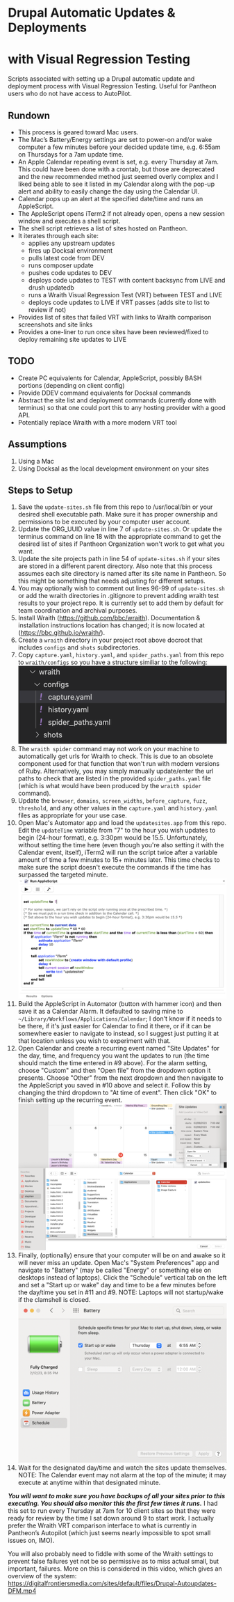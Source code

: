 # Drupal Automatic Updates & Deployments
# with Visual Regression Testing
Scripts associated with setting up a Drupal automatic update and deployment process with Visual Regression Testing.  Useful for Pantheon users who do not have access to AutoPilot.

## Rundown
   - This process is geared toward Mac users.
   - The Mac’s Battery/Energy settings are set to power-on and/or wake computer a few minutes before your decided update time, e.g. 6:55am on Thursdays for a 7am update time.
   - An Apple Calendar repeating event is set, e.g. every Thursday at 7am.  This could have been done with a crontab, but those are deprecated and the new recommended method just seemed overly complex and I liked being able to see it listed in my Calendar along with the pop-up alert and ability to easily change the day using the Calendar UI.
   - Calendar pops up an alert at the specified date/time and runs an AppleScript.
   - The AppleScript opens iTerm2 if not already open, opens a new session window and executes a shell script.
   - The shell script retrieves a list of sites hosted on Pantheon.
   - It iterates through each site:
       - applies any upstream updates
       - fires up Docksal environment
       - pulls latest code from DEV
       - runs composer update
       - pushes code updates to DEV
       - deploys code updates to TEST with content backsync from LIVE and drush updatedb
       - runs a Wraith Visual Regression Test (VRT) between TEST and LIVE
       - deploys code updates to LIVE if VRT passes (adds site to list to review if not)
   - Provides list of sites that failed VRT with links to Wraith comparison screenshots and site links
   - Provides a one-liner to run once sites have been reviewed/fixed to deploy remaining site updates to LIVE

## TODO
   - Create PC equivalents for Calendar, AppleScript, possibly BASH portions (depending on client config)
   - Provide DDEV command equivalents for Docksal commands
   - Abstract the site list and deployment commands (currently done with terminus) so that one could port this to any hosting provider with a good API.
   - Potentially replace Wraith with a more modern VRT tool
   
## Assumptions
1. Using a Mac
2. Using Docksal as the local development environment on your sites

## Steps to Setup
1. Save the `update-sites.sh` file from this repo to /usr/local/bin or your desired shell executable path.  Make sure it has proper ownership and permissions to be executed by your computer user account.
2. Update the ORG_UUID value in line 7 of `update-sites.sh`.  Or update the terminus command on line 18 with the appropriate command to get the desired list of sites if Pantheon Organization won't work to get what you want.
3. Update the site projects path in line 54 of `update-sites.sh` if your sites are stored in a different parent directory. Also note that this process assumes each site directory is named after its site name in Pantheon.  So this might be something that needs adjusting for different setups.
4. You may optionally wish to comment out lines 96-99 of `update-sites.sh` or add the wraith directories in .gitignore to prevent adding wraith test results to your project repo.  It is currently set to add them by default for team coordination and archival purposes.
5. Install Wraith (https://github.com/bbc/wraith).  Documentation & installation instructions location has changed; it is now located at (https://bbc.github.io/wraith/).
6. Create a `wraith` directory in your project root above docroot that includes `configs` and `shots` subdirectories.
7. Copy `capture.yaml`, `history.yaml`, and `spider_paths.yaml` from this repo to `wraith/configs` so you have a structure similiar to the following: ![Wraith setup.](https://github.com/DigitalFrontiersMedia/drupal-auto-update-deploy-vrt-dfm/blob/main/wraith-setup.png?raw=true)
8. The `wraith spider` command may not work on your machine to automatically get urls for Wraith to check.  This is due to an obsolete component used for that function that won't run with modern versions of Ruby.  Alternatively, you may simply manually update/enter the url paths to check that are listed in the provided `spider_paths.yaml` file (which is what would have been produced by the `wraith spider` command).
9. Update the `browser`, `domains`, `screen_widths`, `before_capture`, `fuzz`, `threshold`, and any other values in the `capture.yaml` and `history.yaml` files as appropriate for your use case.
10. Open Mac's Automator app and load the `updatesites.app` from this repo.  Edit the `updateTime` variable from "7" to the hour you wish updates to begin (24-hour format), e.g. 3:30pm would be 15.5.  Unfortunately, without setting the time here (even though you're also setting it with the Calendar event, itself), iTerm2 will run the script twice after a variable amount of time a few minutes to 15+ minutes later.  This time checks to make sure the script doesn't execute the commands if the time has surpassed the targeted minute.  ![updatesites.app.](https://github.com/DigitalFrontiersMedia/drupal-auto-update-deploy-vrt-dfm/blob/main/updatesites.png?raw=true)
11. Build the AppleScript in Automator (button with hammer icon) and then save it as a Calendar Alarm.  It defaulted to saving mine to `~/Library/Workflows/Applications/Calendar`; I don't know if it needs to be there, if it's just easier for Calendar to find it there, or if it can be somewhere easier to navigate to instead, so I suggest just putting it at that location unless you wish to experiment with that.
12. Open Calendar and create a recurring event named "Site Updates" for the day, time, and frequency you want the updates to run (the time should match the time entered in #9 above).  For the alarm setting, choose "Custom" and then "Open file" from the dropdown option it presents.  Choose "Other" from the next dropdown and then navigate to the AppleScript you saved in #10 above and select it.  Follow this by changing the third dropdown to "At time of event".  Then click "OK" to finish setting up the recurring event.  ![updatesites.app.](https://github.com/DigitalFrontiersMedia/drupal-auto-update-deploy-vrt-dfm/blob/main/recurring-event.png?raw=true)
13. Finally, (optionally) ensure that your computer will be on and awake so it will never miss an update.  Open Mac's "System Preferences" app and navigate to "Battery" (may be called "Energy" or something else on desktops instead of laptops).  Click the "Schedule" vertical tab on the left and set a "Start up or wake" day and time to be a few minutes before the day/time you set in #11 and #9.  NOTE:  Laptops will not startup/wake if the clamshell is closed.  ![updatesites.app.](https://github.com/DigitalFrontiersMedia/drupal-auto-update-deploy-vrt-dfm/blob/main/power-wakeup.png?raw=true)
14. Wait for the designated day/time and watch the sites update themselves.  NOTE:  The Calendar event may not alarm at the top of the minute; it may execute at anytime within that designated minute.

***You will want to make sure you have backups of all your sites prior to this executing.  You should also monitor this the first few times it runs.***  I had this set to run every Thursday at 7am for 10 client sites so that they were ready for review by the time I sat down around 9 to start work.  I actually prefer the Wraith VRT comparison interface to what is currently in Pantheon’s Autopilot (which just seems nearly impossible to spot small issues on, IMO).

You will also probably need to fiddle with some of the Wraith settings to prevent false failures yet not be so permissive as to miss actual small, but important, failures.  More on this is considered in this video, which gives an overview of the system:  https://digitalfrontiersmedia.com/sites/default/files/Drupal-Autoupdates-DFM.mp4
